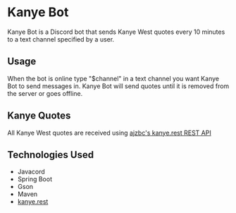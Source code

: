 # Kanye Bot
Kanye Bot is a Discord bot that sends Kanye West quotes every 10 minutes to a
text channel specified by a user.

## Usage
When the bot is online type "$channel" in a text channel you want Kanye Bot to
send messages in. Kanye Bot will send quotes until it is removed
from the server or goes offline.

## Kanye Quotes
All Kanye West quotes are received using 
[ajzbc's kanye.rest REST API](https://github.com/ajzbc/kanye.rest)

## Technologies Used
* Javacord
* Spring Boot
* Gson
* Maven
* [kanye.rest](https://github.com/ajzbc/kanye.rest)
